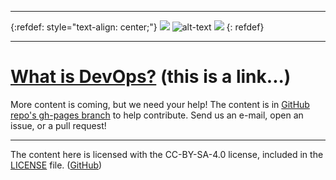 
---

<!-- <div style="text-align: center"> -->
{:refdef: style="text-align: center;"}
![][construction_anim_1] ![alt-text][construction_bar_rotate] ![][headdesk]
{: refdef}
<!-- </div> -->

---

# [What is DevOps?][1] (this is a link...)

More content is coming, but we need your help! The content is in [GitHub repo's gh-pages branch](https://github.com/peterwwillis/devopsyoga-content/tree/gh-pages) to help contribute. Send us an e-mail, open an issue, or a pull request!

[1]: what-is-devops.md
[construction_bar_rotate]: https://web.archive.org/web/20091027000226im_/http://de.geocities.com/cad_klaus_e/construction_bar_rotate_md_wht.gif
[construction_anim_1]: https://web.archive.org/web/20091027071000im_/http://geocities.com/jpdetroitusa/CONSTRUCTION_ANIMEE.gif
[headdesk]: ./images/1-6fc7c5cb566c.gif
[construction_anim_2]: https://web.archive.org/web/20090821184406im_/http://geocities.com/Piano_Wizard/construction.gif

---
The content here is licensed with the CC-BY-SA-4.0 license, included in the [LICENSE](LICENSE) file.
([GitHub](https://github.com/peterwwillis/devopsyoga-content))
